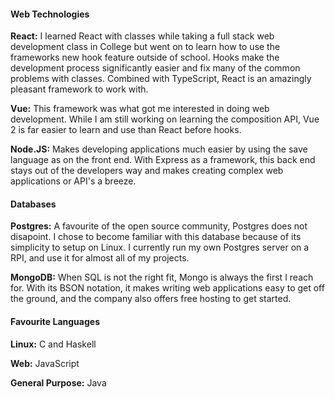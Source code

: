 #### Web Technologies

**React:** I learned React with classes while taking a full stack web development class in College but went on to learn how to use the frameworks new hook feature outside of school. Hooks make the development process significantly easier and fix many of the common problems with classes. Combined with TypeScript, React is an amazingly pleasant framework to work with.

**Vue:** This framework was what got me interested in doing web development. While I am still working on learning the composition API, Vue 2 is far easier to learn and use than React before hooks.

**Node.JS:** Makes developing applications much easier by using the save language as on the front end. With Express as a framework, this back end stays out of the developers way and makes creating complex web applications or API's a breeze.

#### Databases

**Postgres:** A favourite of the open source community, Postgres does not disapoint. I chose to become familiar with this database because of its simplicity to setup on Linux. I currently run my own Postgres server on a RPI, and use it for almost all of my projects.

**MongoDB:** When SQL is not the right fit, Mongo is always the first I reach for. With its BSON notation, it makes writing web applications easy to get off the ground, and the company also offers free hosting to get started.

#### Favourite Languages

**Linux:** C and Haskell

**Web:** JavaScript

**General Purpose:** Java
